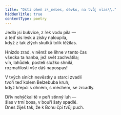 ```yaml
---
title: "Dští oheň z\_nebes, děvko, na tvůj vlas\\."
hiddenTitle: true
contentType: poetry
---
```


<section>

Jedla jsi bukvice, z řek vodu pila —  
a teď sis lesk a zisky naloupila,  
když z tak zlých skutků tolik těžilas.

</section>

<section>

Hnízdo zrad, v němž se líhne v tento čas  
všecka ta hanba, jež svět zachvátila;  
vín, lahůdek, postelí služko shnilá,  
rozmařilosti vše dáš napospas!

</section>

<section>

V tvých síních nevěstky a starci zvadlí  
tvoří teď kolem Belzebuba kruh,  
když křepčí s ohněm, s měchem, se zrcadly.

</section>

<section>

Dřív nehýčkal tě v peří stinný luh —  
šlas v trní bosa, v bouři šaty spadlé.  
Dnes žiješ tak, že k Bohu čpí tvůj puch.

</section>
